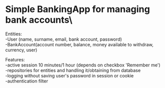 # Simple BankingApp for managing bank accounts\
Entities:\
-User (name, surname, email, bank account, password)\
-BankAccount(account number, balance, money available to withdraw, currency, user)

Features:\
-active session 10 minutes/1 hour (depends on checkbox 'Remember me')\
-repositories for entities and handling it/obtaining from database\
-logging without saving user's password in session or cookie\
-authentication filter